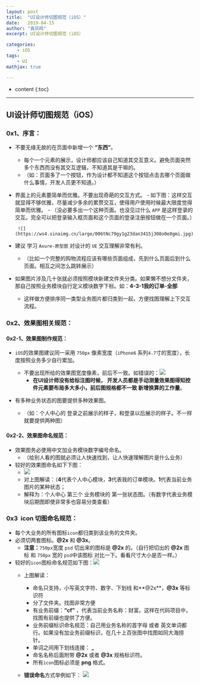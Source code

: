```yaml
---
layout: post
title:  "UI设计师切图规范（iOS）"
date:   2019-04-15
author: "袁凤鸣"
excerpt: UI设计师切图规范（iOS）

categories: 
    - iOS
tags: 
    - UI
mathjax: true

---
```

* content
{:toc}
---


## UI设计师切图规范（iOS）
### 0x1、序言：
- 不要无缘无故的在页面中新增一个 **“东西”**。
    - 每个一个元素的展示，设计师都应该自己知道其交互意义。避免页面突然多个东西而没有其交互逻辑，不知道其是干嘛的。
    - （如：页面多了一个按钮，作为设计都不知道这个按钮点击去哪个页面做什么事情，开发人员更不知道。）
- 界面上的元素要简单而优雅。不要出现奇葩的交互方式。
       - 如下图：这样交互就显得不够优雅，尽量减少多余的累赘交互，使得用户使用时候最大限度觉得简单而优雅。
       - （没必要多出一个这种页面。也没见过什么 `APP` 是这样登录的交互。完全可以把登录输入框页面和这个页面的登录注册按钮做在一个页面。）
       
       ![](https://ws4.sinaimg.cn/large/006tNc79gy1g23dan3415j308o0e8gmi.jpg))
         
       
- 建议 学习 `Axure-原型图` 对设计的 `UE` 交互理解非常有利。
    - （比如一个完整的购物流程应该有哪些页面组成，先到什么页面后到什么页面。相互之间怎么跳转展示）
- 如果图片涉及几十张就必须按照模块新建文件夹分类。如果懒不想分文件夹，那自己按照业务模块自行定义模块数字下标。如：**4-3-1我的订单-全部**
    - 这样做方便排序同一类型业务图片都归类到一起，方便找图理解上下交互流程。

### 0x2、效果图相关规范：

#### 0x2-1、效果图制作规范：
- `iOS`的效果图建议同一采用 `750px` 像素宽度（`iPhone6` 系列`4.7`寸的宽度），长度按照业务多少自行累加。
    - 不要出现所给的效果图宽度像素，前后不一致。如错误的：![](https://ws4.sinaimg.cn/large/006tNc79gy1g23d3x8drej30iv0bzjti.jpg)
        - **在UI设计师没有给标注图时候， 开发人员都是手动测量效果图得知控件元素要布局多大多小，前后图规格都不一致 新增换算的工作量**。

- 有多种业务状态的图要提供多种效果图。
    - （如：个人中心的 登录之前展示的样子，和登录以后展示的样子。不一样就要提供两种图）

#### 0x2-2、效果图命名规范：
    
- 效果图务必使用中文加业务模块数字编号命名。
    - （给别人看的图就必须让人快速找到，让人快速理解图片是什么业务）
- 较好的效果图命名如下下图：
    - ![](https://ws2.sinaimg.cn/large/006tNc79gy1g23bhd7v1vj30kk01g0sv.jpg)
    - 对上图解读：（**4**代表个人中心模块，**3**代表我的订单模块。**1**代表当前业务图片的某种状态；
    - 解释为：个人中心 第三个 业务模块的 第一张状态图。（有数字代表业务模块后期图即使非常多也容易分类查看）
    
### 0x3  icon 切图命名规范：
- 每个大业务的所有图标`icon`都归类到该业务的文件夹。
- 必须切两套图标。**@2x** 和 **@3x**。
    - **注意：**`750px`宽度 `psd` 切出来的图标是 **@2x** 的。（自行把切出的 **@2x** 图标 和 `750px` 宽的 `psd`中该图标 对比一下。看看尺寸大小是否一样。）
- 较好的`icon`图标命名规范如下图：![](https://ws2.sinaimg.cn/large/006tNc79gy1g23cgkovkoj30ke07e3zi.jpg)
    - 上图解读：
         - 命名只支持，小写英文字符、数字、下划线 和**@2x**，**@3x** 等标识符
        - 分了文件夹。找图非常方便
        - 有业务前缀：**“cf”** ，代表当前业务名称：财富。这样在代码项目中， 找图有前缀也提供了方便。
        - 业务前缀标识命名规范：自己用业务名称的首字母 或者 英文单词都行。如果没有加业务前缀标识，在几十上百张图中找图如同大海捞针。
        - 单词之间用下划线连接： **_**
        - 命名名称后面附带 **@2x** 或者 **@3x** 规格标识符。
        - 所有`icon`图标必须是 **png** 格式。
       
    - **错误命名**方式举例如下：
    ![](https://ws4.sinaimg.cn/large/006tNc79ly1g23oe0dawbj30xk0t2n3d.jpg)


